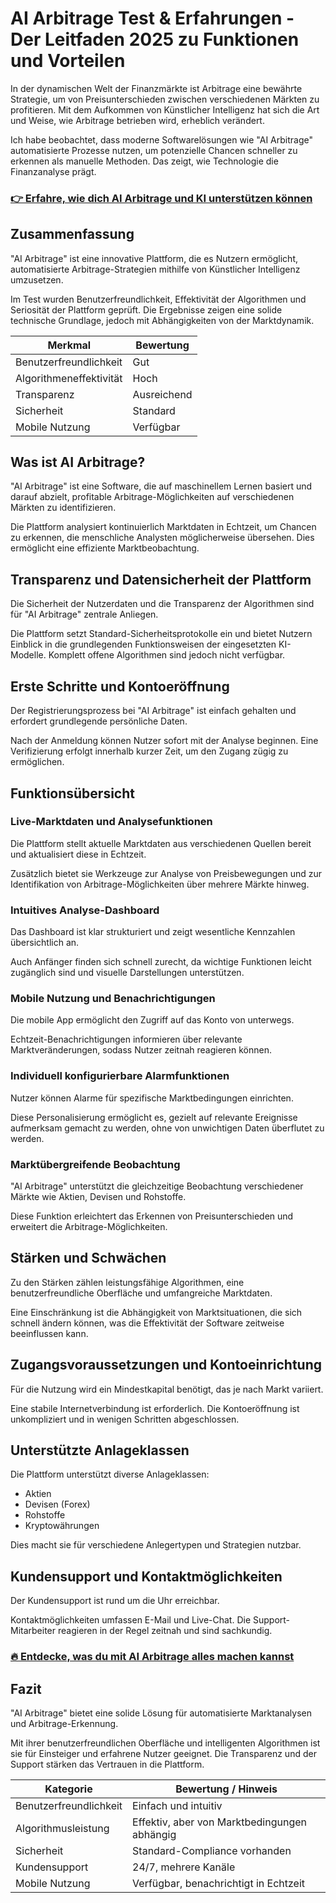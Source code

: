 # AI Arbitrage Test & Erfahrungen - Der Leitfaden 2025 zu Funktionen und Vorteilen
   
In der dynamischen Welt der Finanzmärkte ist Arbitrage eine bewährte Strategie, um von Preisunterschieden zwischen verschiedenen Märkten zu profitieren. Mit dem Aufkommen von Künstlicher Intelligenz hat sich die Art und Weise, wie Arbitrage betrieben wird, erheblich verändert.  

Ich habe beobachtet, dass moderne Softwarelösungen wie "AI Arbitrage" automatisierte Prozesse nutzen, um potenzielle Chancen schneller zu erkennen als manuelle Methoden. Das zeigt, wie Technologie die Finanzanalyse prägt.

### [👉 Erfahre, wie dich AI Arbitrage und KI unterstützen können](https://tinyurl.com/2dyom3e2)
## Zusammenfassung  
"AI Arbitrage" ist eine innovative Plattform, die es Nutzern ermöglicht, automatisierte Arbitrage-Strategien mithilfe von Künstlicher Intelligenz umzusetzen.  

Im Test wurden Benutzerfreundlichkeit, Effektivität der Algorithmen und Seriosität der Plattform geprüft. Die Ergebnisse zeigen eine solide technische Grundlage, jedoch mit Abhängigkeiten von der Marktdynamik.

| Merkmal                | Bewertung               |
|------------------------|------------------------|
| Benutzerfreundlichkeit  | Gut                    |
| Algorithmeneffektivität | Hoch                   |
| Transparenz            | Ausreichend            |
| Sicherheit             | Standard                |
| Mobile Nutzung         | Verfügbar              |

## Was ist AI Arbitrage?  
"AI Arbitrage" ist eine Software, die auf maschinellem Lernen basiert und darauf abzielt, profitable Arbitrage-Möglichkeiten auf verschiedenen Märkten zu identifizieren.  

Die Plattform analysiert kontinuierlich Marktdaten in Echtzeit, um Chancen zu erkennen, die menschliche Analysten möglicherweise übersehen. Dies ermöglicht eine effiziente Marktbeobachtung.

## Transparenz und Datensicherheit der Plattform  
Die Sicherheit der Nutzerdaten und die Transparenz der Algorithmen sind für "AI Arbitrage" zentrale Anliegen.  

Die Plattform setzt Standard-Sicherheitsprotokolle ein und bietet Nutzern Einblick in die grundlegenden Funktionsweisen der eingesetzten KI-Modelle. Komplett offene Algorithmen sind jedoch nicht verfügbar.

## Erste Schritte und Kontoeröffnung  
Der Registrierungsprozess bei "AI Arbitrage" ist einfach gehalten und erfordert grundlegende persönliche Daten.  

Nach der Anmeldung können Nutzer sofort mit der Analyse beginnen. Eine Verifizierung erfolgt innerhalb kurzer Zeit, um den Zugang zügig zu ermöglichen.

## Funktionsübersicht  
### Live-Marktdaten und Analysefunktionen  
Die Plattform stellt aktuelle Marktdaten aus verschiedenen Quellen bereit und aktualisiert diese in Echtzeit.  

Zusätzlich bietet sie Werkzeuge zur Analyse von Preisbewegungen und zur Identifikation von Arbitrage-Möglichkeiten über mehrere Märkte hinweg.

### Intuitives Analyse-Dashboard  
Das Dashboard ist klar strukturiert und zeigt wesentliche Kennzahlen übersichtlich an.  

Auch Anfänger finden sich schnell zurecht, da wichtige Funktionen leicht zugänglich sind und visuelle Darstellungen unterstützen.

### Mobile Nutzung und Benachrichtigungen  
Die mobile App ermöglicht den Zugriff auf das Konto von unterwegs.  

Echtzeit-Benachrichtigungen informieren über relevante Marktveränderungen, sodass Nutzer zeitnah reagieren können.

### Individuell konfigurierbare Alarmfunktionen  
Nutzer können Alarme für spezifische Marktbedingungen einrichten.  

Diese Personalisierung ermöglicht es, gezielt auf relevante Ereignisse aufmerksam gemacht zu werden, ohne von unwichtigen Daten überflutet zu werden.

### Marktübergreifende Beobachtung  
"AI Arbitrage" unterstützt die gleichzeitige Beobachtung verschiedener Märkte wie Aktien, Devisen und Rohstoffe.  

Diese Funktion erleichtert das Erkennen von Preisunterschieden und erweitert die Arbitrage-Möglichkeiten.

## Stärken und Schwächen  
Zu den Stärken zählen leistungsfähige Algorithmen, eine benutzerfreundliche Oberfläche und umfangreiche Marktdaten.  

Eine Einschränkung ist die Abhängigkeit von Marktsituationen, die sich schnell ändern können, was die Effektivität der Software zeitweise beeinflussen kann.

## Zugangsvoraussetzungen und Kontoeinrichtung  
Für die Nutzung wird ein Mindestkapital benötigt, das je nach Markt variiert.  

Eine stabile Internetverbindung ist erforderlich. Die Kontoeröffnung ist unkompliziert und in wenigen Schritten abgeschlossen.

## Unterstützte Anlageklassen  
Die Plattform unterstützt diverse Anlageklassen:  
- Aktien  
- Devisen (Forex)  
- Rohstoffe  
- Kryptowährungen  

Dies macht sie für verschiedene Anlegertypen und Strategien nutzbar.

## Kundensupport und Kontaktmöglichkeiten  
Der Kundensupport ist rund um die Uhr erreichbar.  

Kontaktmöglichkeiten umfassen E-Mail und Live-Chat. Die Support-Mitarbeiter reagieren in der Regel zeitnah und sind sachkundig.

### [🔥 Entdecke, was du mit AI Arbitrage alles machen kannst](https://tinyurl.com/2dyom3e2)
## Fazit  
"AI Arbitrage" bietet eine solide Lösung für automatisierte Marktanalysen und Arbitrage-Erkennung.  

Mit ihrer benutzerfreundlichen Oberfläche und intelligenten Algorithmen ist sie für Einsteiger und erfahrene Nutzer geeignet. Die Transparenz und der Support stärken das Vertrauen in die Plattform.

| Kategorie             | Bewertung / Hinweis                     |
|-----------------------|---------------------------------------|
| Benutzerfreundlichkeit | Einfach und intuitiv                   |
| Algorithmusleistung   | Effektiv, aber von Marktbedingungen abhängig |
| Sicherheit            | Standard-Compliance vorhanden         |
| Kundensupport         | 24/7, mehrere Kanäle                  |
| Mobile Nutzung        | Verfügbar, benachrichtigt in Echtzeit |